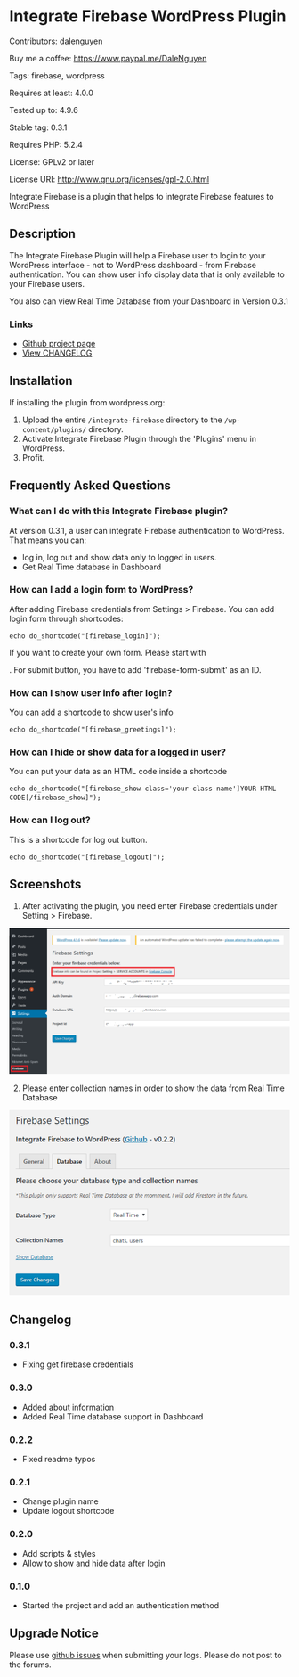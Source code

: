 # Integrate Firebase WordPress Plugin

Contributors:      dalenguyen

Buy me a coffee:       https://www.paypal.me/DaleNguyen

Tags:              firebase, wordpress

Requires at least: 4.0.0

Tested up to:      4.9.6

Stable tag:        0.3.1

Requires PHP:      5.2.4

License:           GPLv2 or later

License URI:       http://www.gnu.org/licenses/gpl-2.0.html

Integrate Firebase is a plugin that helps to integrate Firebase features to WordPress

## Description

The Integrate Firebase Plugin will help a Firebase user to login to your WordPress interface - not to WordPress dashboard - from Firebase authentication. You can show user info display data that is only available to your Firebase users.

You also can view Real Time Database from your Dashboard in Version 0.3.1

### Links

* [Github project page](https://github.com/dalenguyen/firebase-wordpress-plugin)
* [View CHANGELOG](https://github.com/dalenguyen/firebase-wordpress-plugin/blob/master/CHANGELOG.md)

## Installation

If installing the plugin from wordpress.org:

1. Upload the entire `/integrate-firebase` directory to the `/wp-content/plugins/` directory.
2. Activate Integrate Firebase Plugin through the 'Plugins' menu in WordPress.
3. Profit.

## Frequently Asked Questions

### What can I do with this Integrate Firebase plugin?

At version 0.3.1, a user can integrate Firebase authentication to WordPress. That means you can:

* log in, log out and show data only to logged in users.
* Get Real Time database in Dashboard

### How can I add a login form to WordPress?

After adding Firebase credentials from Settings > Firebase. You can add login form through shortcodes:

```
echo do_shortcode("[firebase_login]");
```

If you want to create your own form. Please start with *<form id='login-form'>*. For submit button, you have to add 'firebase-form-submit' as an ID.

### How can I show user info after login?

You can add a shortcode to show user's info

```
echo do_shortcode("[firebase_greetings]");
```

### How can I hide or show data for a logged in user?

You can put your data as an HTML code inside a shortcode

```
echo do_shortcode("[firebase_show class='your-class-name']YOUR HTML CODE[/firebase_show]");
```

### How can I log out?

This is a shortcode for log out button.

```
echo do_shortcode("[firebase_logout]");
```

## Screenshots

1. After activating the plugin, you need enter Firebase credentials under Setting > Firebase.

![Firebase Settings](/assets/screenshot-1.png)

2. Please enter collection names in order to show the data from Real Time Database

![Database Settings](/assets/screenshot-2.png)

## Changelog

### 0.3.1

* Fixing get firebase credentials 

### 0.3.0
* Added about information
* Added Real Time database support in Dashboard

### 0.2.2
* Fixed readme typos

### 0.2.1
* Change plugin name
* Update logout shortcode

### 0.2.0
* Add scripts & styles
* Allow to show and hide data after login

### 0.1.0
* Started the project and add an authentication method

## Upgrade Notice

Please use [github issues](https://github.com/dalenguyen/firebase-wordpress-plugin/issues) when submitting your logs.  Please do not post to the forums.

